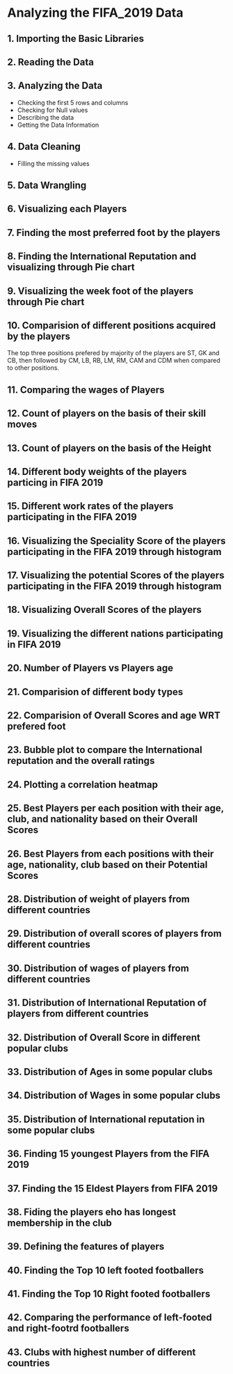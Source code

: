 # Analyzing the FIFA_2019 Data
## 1. Importing the Basic Libraries
## 2. Reading the Data
## 3. Analyzing the Data
* Checking the first 5 rows and columns
* Checking for Null values
* Describing the data
* Getting the Data Information
## 4. Data Cleaning
* Filling the missing values
## 5. Data Wrangling
## 6. Visualizing each Players
## 7. Finding the most preferred foot by the players
## 8. Finding the International Reputation and visualizing through Pie chart
## 9. Visualizing the week foot of the players through Pie chart
## 10. Comparision of different positions acquired by the players
  The top three positions prefered by majority of the players are ST, GK and CB, then followed by CM, LB, RB, LM, RM, CAM and CDM when compared to other positions.
## 11. Comparing the wages of Players
## 12. Count of players on the basis of their skill moves
## 13. Count of players on the basis of the Height
## 14. Different body weights of the players particing in FIFA 2019
## 15. Different work rates of the players participating in the FIFA 2019
## 16. Visualizing the Speciality Score of the players participating in the FIFA 2019 through histogram
## 17. Visualizing the potential Scores of the players participating in the FIFA 2019 through histogram
## 18. Visualizing Overall Scores of the players
## 19. Visualizing the different nations participating in FIFA 2019
## 20. Number of Players vs Players age
## 21. Comparision of different body types
## 22. Comparision of Overall Scores and age WRT prefered foot
## 23. Bubble plot to compare the International reputation and the overall ratings
## 24. Plotting a correlation heatmap
## 25. Best Players per each position with their age, club, and nationality based on their Overall Scores
## 26. Best Players from each positions with their age, nationality, club based on their Potential Scores
## 28. Distribution of weight of players from different countries
## 29. Distribution of overall scores of players from different countries
## 30. Distribution of wages of players from different countries
## 31. Distribution of International Reputation of players from different countries
## 32. Distribution of Overall Score in different popular clubs
## 33. Distribution of Ages in some popular clubs
## 34. Distribution of Wages in some popular clubs
## 35. Distribution of International reputation in some popular clubs
## 36. Finding 15 youngest Players from the FIFA 2019
## 37. Finding the 15 Eldest Players from FIFA 2019
## 38. Fiding the players eho has longest membership in the club
## 39. Defining the features of players
## 40. Finding the Top 10 left footed footballers
## 41. Finding the Top 10 Right footed footballers
## 42. Comparing the performance of left-footed and right-footrd footballers
## 43. Clubs with highest number of different countries
